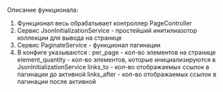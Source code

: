 Описание функционала:

1) Функционал весь обрабатывает контроллер PageController
2) Сервис JsonInitializationService - простейший инитилиазотор коллекции для вывода на странице
3) Сервис PaginateService - функционал пагинации
4) В конфиге указываются :
    per_page - кол-во элементов на странице
    element_quantity - кол-во элементов, которые инициализируются в JsonInitializationService
    links_to - кол-во отображаемых ссылок в пагинации до активной
    links_after - кол-во отображаемых ссылок в пагинации после активной
